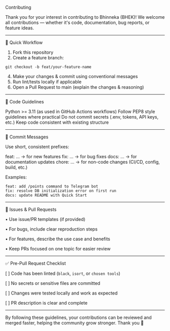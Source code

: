 Contributing

Thank you for your interest in contributing to Bhinneka (BHEK)!
We welcome all contributions — whether it's code, documentation, bug reports, or feature ideas.


---

🚀 Quick Workflow

1. Fork this repository
2. Create a feature branch:
```
git checkout -b feat/your-feature-name
```
4. Make your changes & commit using conventional messages
5. Run lint/tests locally if applicable
6. Open a Pull Request to main (explain the changes & reasoning)

---

💐 Code Guidelines

Python >= 3.11 (as used in GitHub Actions workflows)
Follow PEP8 style guidelines where practical
Do not commit secrets (.env, tokens, API keys, etc.)
Keep code consistent with existing structure

---

🩻 Commit Messages

Use short, consistent prefixes:

feat: ... → for new features
fix: ... → for bug fixes
docs: ... → for documentation updates
chore: ... → for non-code changes (CI/CD, config, build, etc.)

Examples:
```
feat: add /points command to Telegram bot
fix: resolve DB initialization error on first run
docs: update README with Quick Start
```

---

🐛 Issues & Pull Requests

• Use issue/PR templates (if provided)

• For bugs, include clear reproduction steps

• For features, describe the use case and benefits

• Keep PRs focused on one topic for easier review

---

✅ Pre-Pull Request Checklist

[ ] Code has been linted (```black```, ```isort```, or ```chosen tools```)

[ ] No secrets or sensitive files are committed

[ ] Changes were tested locally and work as expected

[ ] PR description is clear and complete

---

By following these guidelines, your contributions can be reviewed and merged faster, helping the community grow stronger.
Thank you 🙏

